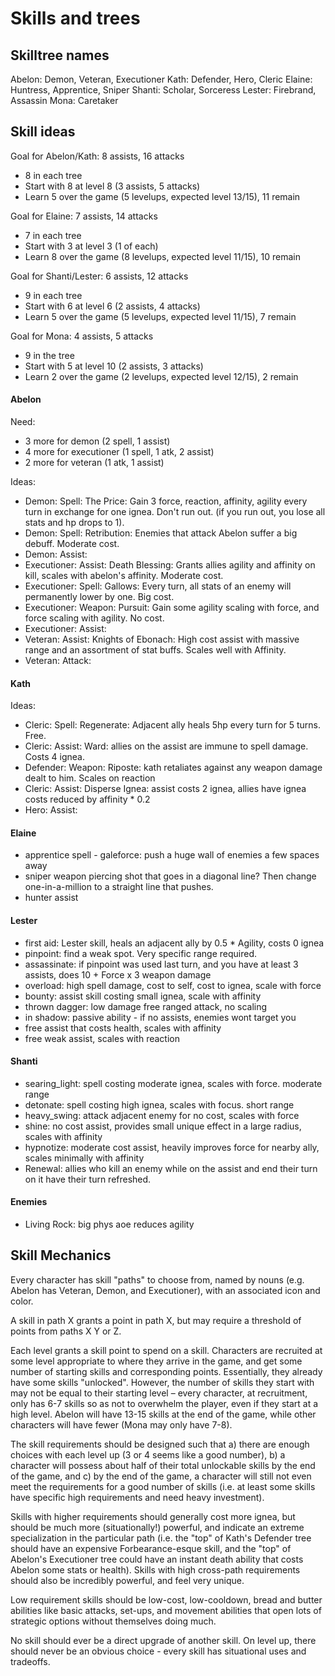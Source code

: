 # Skills and trees

## Skilltree names

Abelon: Demon, Veteran, Executioner
Kath:   Defender, Hero, Cleric
Elaine: Huntress, Apprentice, Sniper
Shanti: Scholar, Sorceress
Lester: Firebrand, Assassin
Mona:   Caretaker

## Skill ideas

Goal for Abelon/Kath: 8 assists, 16 attacks
- 8 in each tree
- Start with 8 at level 8 (3 assists, 5 attacks)
- Learn 5 over the game (5 levelups, expected level 13/15), 11 remain

Goal for Elaine: 7 assists, 14 attacks
- 7 in each tree
- Start with 3 at level 3 (1 of each)
- Learn 8 over the game (8 levelups, expected level 11/15), 10 remain

Goal for Shanti/Lester: 6 assists, 12 attacks
- 9 in each tree
- Start with 6 at level 6 (2 assists, 4 attacks)
- Learn 5 over the game (5 levelups, expected level 11/15), 7 remain

Goal for Mona: 4 assists, 5 attacks
- 9 in the tree
- Start with 5 at level 10 (2 assists, 3 attacks)
- Learn 2 over the game (2 levelups, expected level 12/15), 2 remain

#### Abelon

Need:
- 3 more for demon (2 spell, 1 assist)
- 4 more for executioner (1 spell, 1 atk, 2 assist)
- 2 more for veteran (1 atk, 1 assist)

Ideas:
- Demon: Spell: The Price: Gain 3 force, reaction, affinity, agility every turn in exchange for one ignea. Don't run out. (if you run out, you lose all stats and hp drops to 1).
- Demon: Spell: Retribution: Enemies that attack Abelon suffer a big debuff. Moderate cost.
- Demon: Assist:
- Executioner: Assist: Death Blessing: Grants allies agility and affinity on kill, scales with abelon's affinity. Moderate cost.
- Executioner: Spell: Gallows: Every turn, all stats of an enemy will permanently lower by one. Big cost.
- Executioner: Weapon: Pursuit: Gain some agility scaling with force, and force scaling with agility. No cost.
- Executioner: Assist:
- Veteran: Assist: Knights of Ebonach: High cost assist with massive range and an assortment of stat buffs. Scales well with Affinity.
- Veteran: Attack:

#### Kath

Ideas:
- Cleric: Spell: Regenerate: Adjacent ally heals 5hp every turn for 5 turns. Free.
- Cleric: Assist: Ward: allies on the assist are immune to spell damage. Costs 4 ignea.
- Defender: Weapon: Riposte: kath retaliates against any weapon damage dealt to him. Scales on reaction
- Cleric: Assist: Disperse Ignea: assist costs 2 ignea, allies have ignea costs reduced by affinity * 0.2
- Hero: Assist: 

#### Elaine

- apprentice spell - galeforce: push a huge wall of enemies a few spaces away
- sniper weapon piercing shot that goes in a diagonal line? Then change one-in-a-million to a straight line that pushes.
- hunter assist

#### Lester

- first aid: Lester skill, heals an adjacent ally by 0.5 * Agility, costs 0 ignea
- pinpoint: find a weak spot. Very specific range required.
- assassinate: if pinpoint was used last turn, and you have at least 3 assists,
does 10 + Force x 3 weapon damage
- overload: high spell damage, cost to self, cost to ignea, scale with force
- bounty: assist skill costing small ignea, scale with affinity
- thrown dagger: low damage free ranged attack, no scaling
- in shadow: passive ability - if no assists, enemies wont target you
- free assist that costs health, scales with affinity
- free weak assist, scales with reaction

#### Shanti

- searing_light: spell costing moderate ignea, scales with force. moderate range
- detonate: spell costing high ignea, scales with focus. short range
- heavy_swing: attack adjacent enemy for no cost, scales with force
- shine: no cost assist, provides small unique effect in a large radius, scales with affinity
- hypnotize: moderate cost assist, heavily improves force for nearby ally, scales minimally with affinity
- Renewal: allies who kill an enemy while on the assist and end their turn on it have their turn refreshed.

#### Enemies

- Living Rock: big phys aoe reduces agility

## Skill Mechanics

Every character has skill "paths" to choose from, named by nouns
(e.g. Abelon has Veteran, Demon, and Executioner), with an associated icon and
color.

A skill in path X grants a point in path X, but may require a threshold of
points from paths X Y or Z.

Each level grants a skill point to spend on a skill. Characters are recruited at some level appropriate to where they arrive in the game, and get some number of starting skills and corresponding points. Essentially, they already have some skills "unlocked". However, the number of skills they start with may not be equal to their starting level – every character, at recruitment, only has 6-7 skills so as not to overwhelm the player, even if they start at a high level. Abelon will have 13-15 skills at the end of the game, while other characters will have fewer (Mona may only have 7-8).

The skill requirements should be designed such that a) there are enough choices
with each level up (3 or 4 seems like a good number), b) a character will
possess about half of their total unlockable skills by the end of the game,
and c) by the end of the game, a character will still not even meet the
requirements for a good number of skills (i.e. at least some skills have
specific high requirements and need heavy investment).

Skills with higher requirements should generally cost more ignea, but should be
much more (situationally!) powerful, and indicate an extreme specialization in
the particular path (i.e. the "top" of Kath's Defender tree should have an
expensive Forbearance-esque skill, and the "top" of Abelon's Executioner tree
could have an instant death ability that costs Abelon some stats or health).
Skills with high cross-path requirements should also be incredibly powerful,
and feel very unique.

Low requirement skills should be low-cost, low-cooldown, bread and butter
abilities like basic attacks, set-ups, and movement abilities that open lots of
strategic options without themselves doing much.

No skill should ever be a direct upgrade of another skill. On level up, there
should never be an obvious choice - every skill has situational uses and
tradeoffs.

